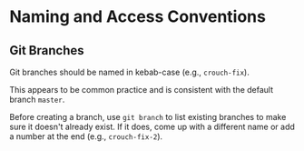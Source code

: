 # Naming and Access Conventions

## Git Branches

Git branches should be named in kebab-case (e.g., `crouch-fix`).

This appears to be common practice and is consistent with the default branch `master`.

Before creating a branch, use `git branch` to list existing branches to make sure it doesn't already exist. If it does, come up with a different name or add a
number at the end (e.g., `crouch-fix-2`).
